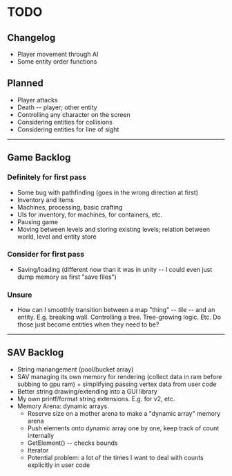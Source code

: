 # TODO

## Changelog

- Player movement through AI
- Some entity order functions

## Planned

- Player attacks
- Death -- player; other entity
- Controlling any character on the screen
- Considering entities for collisions
- Considering entities for line of sight

-----------------------

## Game Backlog

### Definitely for first pass

- Some bug with pathfinding (goes in the wrong direction at first)
- Inventory and items
- Machines, processing, basic crafting
- UIs for inventory, for machines, for containers, etc.
- Pausing game
- Moving between levels and storing existing levels; relation between world, level and entity store

### Consider for first pass

- Saving/loading (different now than it was in unity -- I could even just dump memory as first "save files")

### Unsure

- How can I smoothly transition between a map "thing" -- tile -- and an entity. E.g. breaking wall. Controlling a tree. Tree-growing logic. Etc. Do those just become entities when they need to be?

------------------------

## SAV Backlog

- String manangement (pool/bucket array)
- SAV managing its own memory for rendering (collect data in ram before subbing to gpu ram) + simplifying passing vertex data from user code
- Better string drawing/extending into a GUI library
- My own printf/format string extensions. E.g. for v2, etc.
- Memory Arena: dynamic arrays.
  - Reserve size on a mother arena to make a "dynamic array" memory arena
  - Push elements onto dynamic array one by one, keep track of count internally
  - GetElement() -- checks bounds
  - Iterator
  - Potential problem: a lot of the times I want to deal with counts explicitly in user code
